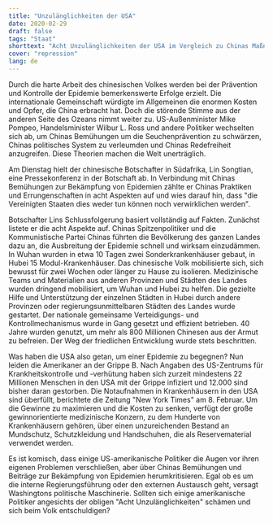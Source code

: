 ```yaml
---
title: "Unzulänglichkeiten der USA"
date: 2020-02-29
draft: false
tags: "Staat"
shorttext: "​Acht Unzulänglichkeiten der USA im Vergleich zu Chinas Maßnahmen im Kampf gegen Epidemie"
cover: "repression"
lang: de
---
```


Durch die harte Arbeit des chinesischen Volkes werden bei der Prävention und Kontrolle der Epidemie bemerkenswerte Erfolge erzielt. Die internationale Gemeinschaft würdigte im Allgemeinen die enormen Kosten und Opfer, die China erbracht hat. Doch die störende Stimme aus der anderen Seite des Ozeans nimmt weiter zu. US-Außenminister Mike Pompeo, Handelsminister Wilbur L. Ross und andere Politiker wechselten sich ab, um Chinas Bemühungen um die Seuchenprävention zu schwärzen, Chinas politisches System zu verleumden und Chinas Redefreiheit anzugreifen. Diese Theorien machen die Welt unerträglich.

Am Dienstag hielt der chinesische Botschafter in Südafrika, Lin Songtian, eine Pressekonferenz in der Botschaft ab. In Verbindung mit Chinas Bemühungen zur Bekämpfung von Epidemien zählte er Chinas Praktiken und Errungenschaften in acht Aspekten auf und wies darauf hin, dass "die Vereinigten Staaten dies weder tun können noch verwirklichen werden".

Botschafter Lins Schlussfolgerung basiert vollständig auf Fakten. Zunächst listete er die acht Aspekte auf. Chinas Spitzenpolitiker und die Kommunistische Partei Chinas führten die Bevölkerung des ganzen Landes dazu an, die Ausbreitung der Epidemie schnell und wirksam einzudämmen. In Wuhan wurden in etwa 10 Tagen zwei Sonderkrankenhäuser gebaut, in Hubei 15 Modul-Krankenhäuser. Das chinesische Volk mobilisierte sich, sich bewusst für zwei Wochen oder länger zu Hause zu isolieren. Medizinische Teams und Materialien aus anderen Provinzen und Städten des Landes wurden dringend mobilisiert, um Wuhan und Hubei zu helfen. Die gezielte Hilfe und Unterstützung der einzelnen Städten in Hubei durch andere Provinzen oder regierungsunmittelbaren Städten des Landes wurde gestartet. Der nationale gemeinsame Verteidigungs- und Kontrollmechanismus wurde in Gang gesetzt und effizient betrieben. 40 Jahre wurden genutzt, um mehr als 800 Millionen Chinesen aus der Armut zu befreien. Der Weg der friedlichen Entwicklung wurde stets beschritten.

Was haben die USA also getan, um einer Epidemie zu begegnen? Nun leiden die Amerikaner an der Grippe B. Nach Angaben des US-Zentrums für Krankheitskontrolle und -verhütung haben sich zurzeit mindestens 22 Millionen Menschen in den USA mit der Grippe infiziert und 12.000 sind bisher daran gestorben. Die Notaufnahmen in Krankenhäusern in den USA sind überfüllt, berichtete die Zeitung "New York Times" am 8. Februar. Um die Gewinne zu maximieren und die Kosten zu senken, verfügt der große gewinnorientierte medizinische Konzern, zu dem Hunderte von Krankenhäusern gehören, über einen unzureichenden Bestand an Mundschutz, Schutzkleidung und Handschuhen, die als Reservematerial verwendet werden.

Es ist komisch, dass einige US-amerikanische Politiker die Augen vor ihren eigenen Problemen verschließen, aber über Chinas Bemühungen und Beiträge zur Bekämpfung von Epidemien herumkritisieren. Egal ob es um die interne Regierungsführung oder den externen Austausch geht, versagt Washingtons politische Maschinerie. Sollten sich einige amerikanische Politiker angesichts der obligen "Acht Unzulänglichkeiten" schämen und sich beim Volk entschuldigen?

